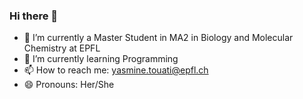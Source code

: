 ### Hi there 👋


- 🔭 I’m currently a Master Student in MA2 in Biology and Molecular Chemistry at EPFL
- 🌱 I’m currently learning Programming 
- 📫 How to reach me: yasmine.touati@epfl.ch
- 😄 Pronouns: Her/She
